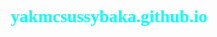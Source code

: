 # yakmcsussybaka.github.io
<!DOCTYPE html>
<html>
    <head>
        <title>amogus ded</title>
    </head>
    <style>
        h1{
            text-align: center;
            color:aqua;
            font-family: cursive;
        }
        h2{
            text-align: center;
            color: red;
        }
        h3{
            text-align: center;
            color: #000;
        }
        h4{
            text-align: center;
        }
        li{
            color:burlywood;
        }
        p{
            text-align: center;
            color: gold;
            font-family: cursive;
        }
        a{
            text-align: center;
            color: lightblue;
        }
        .educational-links{
            text-align: center;
            color:lime;
            font-size: 50px;
            font-family: fantasy;
        }
        .border{
            color: gray;
        }
        .table{
            text-align: center;
            font-size: 35px;
        }
        #yak-store{
            color: burlywood;
        }
        #vs{
            font-family: cursive;
        }
        body{
             font-family: ;
             font-weight: 900;
        }
        #sususus{
            color: red;
        }
        th{
            text-align: center;
        }
        
    </style>
    <body>
        <h1>Table Of Contents</h1>
        <ol><li class="table"><a href="#vs">VS code is the best</a></li>
            <li class="table"><a href="#sus">That's A Bit Sussy</a></li>
            <li class="table"><a href="#code">Programming Languages</a></li>    
            <li class="table"><a href="#cookie">TIKY</a></li>
            <li class="table"><a href="#NOT-SUS">NOT SUS</a></li>  
            <li class="table"><a href="#yak-store">Yak Store</a></li>
            <li class="table"><a href="#ed">To Learn HTML For Yourself</a></li>     
        </ol>
        <h1 class="border">_________________________________________________________________________________________________________________________________________________________________________________________________</h1>
        <h1 id="vs">so visualstudio code is the best coding app IN THE WORLD</h1>
        <h2 id="sus">SUS</h2>
        <h3>AMOGUS</h3>
        <h4>DING DING DING DING DING DING DING DING DING DING</h4>
        <Li>plan</Li>
        <li>WE NEED TO VOTE OUT THAT <strong><em><span id="sususus">SUSSY IMPOSTER</span></em></strong></li>
        <li>amogus</li>
        <p id="code">Here are all of the programing languages i know exist</p>
       <li><a href="https://html.com/">HTML</a></li>
        <li><a href="https://www.python.org/">PYTHON</a></li>
        <li><a href="https://www.java.com/en/">JAVA</a></li>
        <LI><a href="https://www.javascript.com/">JAVASCRIPT</a></LI>
        <LI><a href="https://support.microsoft.com/en-us/topic/the-latest-supported-visual-c-downloads-2647da03-1eea-4433-9aff-95f26a218cc0">C++</a></LI>
        <LI><a href="https://www.microsoft.com/en-us/download/details.aspx?id=7029">C SHARP</a></LI>
        <li><a href="https://www.unrealengine.com/en-US/unreal">UNREAL ENGINE</a></li>
        <LI><a href="https://swift.org/download/">SWIFT</a></LI>
        <img src="https://d.newsweek.com/en/full/1680706/national-cookie-day.jpg" width="200" height="200" id="cookie">
        <img src="https://preview.redd.it/dq5kt78545371.jpg?width=960&crop=smart&auto=webp&s=166d19fc5b876d3d5ede3265a6a7483454d8b883" width="200" height="300">
        <a href="https://www.youtube.com/watch?v=dQw4w9WgXcQ" id="NOT-SUS">totally not suspicious link</a>
        <p><br>Y<br>A<br>K<br></p>
        <h1 id="yak-store">Yak Store</h1>
        <img src="https://cdn-cf.gamivo.com/image_original.jpg?f=12240&n=38053030-f5fb-11e7-a037-c3254b4aad66.jpg&h=6968d6d2f9b61583ad04066e7c1a122d" width="1000" class="yakstore">
        <h1><a href="https://www.microsoft.com/en-us/p/minecraft-for-windows-10/9nblggh2jhxj?activetab=pivot:overviewtab">MINECRAFT For Windows 10</a></h1>
        <img src="https://www.minecraft.net/content/dam/minecraft/uuum/Ancient%20java%20players%20head.jpeg" width="1000" class="yakstore">
        <h1><a href="https://www.minecraft.net/en-us/store/minecraft-java-edition">MINECRAFT Java Edition</a></h1>
        <img src="https://www.freetoplay.cz/wp-content/uploads/2020/05/Fortnite-Cover.png" width="1000" height="1000" class="yakstore">
        <h1><a href="https://www.freetoplay.cz/wp-content/uploads/2020/05/Fortnite-Cover.png">FORTNITE</a></h1>
        <img src="https://www.androidcentral.com/sites/androidcentral.com/files/styles/large/public/article_images/2020/09/among-us-cover.jpg" width="1000" class="yakstore">
        <h1><a href="https://www.androidcentral.com/sites/androidcentral.com/files/styles/large/public/article_images/2020/09/among-us-cover.jpg">AMONG US</a></h1>
        <img src="https://www.mobygames.com/images/covers/l/712510-friday-night-funkin-browser-front-cover.png" width="1000" class="yakstore">
        <h1><a href="https://www.crazygames.com/game/friday-night-funkin">FRIDAY NIGHT FUNKIN</a></h1>
        <h1 class="border">_________________________________________________________________________________________________________________________________________________________________________________________________</h1>
        <h1 id="ed"> 3 Educational Links To Learn HTML</h1>
        <ol><li class="educational-links"><a href="https://www.w3schools.com/html/default.asp" class="educational-links">W3Schools</a></li>
            <li class="educational-links"><a href="https://www.khanacademy.org/computing/computer-programming/html-css/intro-to-html/pt/html-basics" class="educational-links">Khan Academy</a></li> <!--the one i used to learn HTML-->
            <li class="educational-links"><a href="https://www.codecademy.com/learn/learn-html" class="educational-links">Code Academy</a></li>
        </ol> 

    </body>    
</html>

